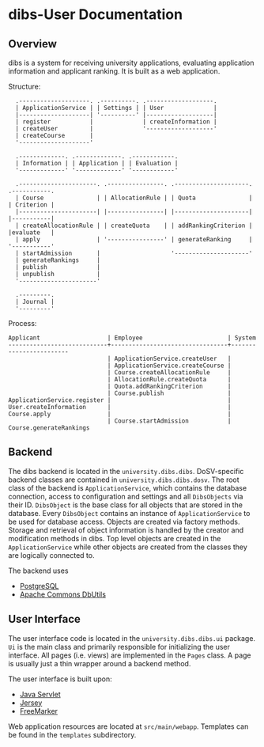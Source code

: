 dibs-User Documentation
======================

Overview
---------

dibs is a system for receiving university applications, evaluating application information
and applicant ranking. It is built as a web application.

Structure:

```
  .--------------------. .----------. .-------------------.
  | ApplicationService | | Settings | | User              |
  |--------------------| '----------' |-------------------|
  | register           |              | createInformation |
  | createUser         |              '-------------------'
  | createCourse       |
  '--------------------'

  .-------------. .-------------. .------------.
  | Information | | Application | | Evaluation |
  '-------------' '-------------' '------------'

  .----------------------. .----------------. .---------------------. .-----------.
  | Course               | | AllocationRule | | Quota               | | Criterion |
  |----------------------| |----------------| |---------------------| |-----------|
  | createAllocationRule | | createQuota    | | addRankingCriterion | |evaluate   |
  | apply                | '----------------' | generateRanking     | '-----------'
  | startAdmission       |                    '---------------------'
  | generateRankings     |
  | publish              |
  | unpublish            |
  '----------------------'

  .---------.
  | Journal |
  '---------'
```

Process:

```
Applicant                   | Employee                        | System
----------------------------+---------------------------------+------------------------
                            | ApplicationService.createUser   |
                            | ApplicationService.createCourse |
                            | Course.createAllocationRule     |
                            | AllocationRule.createQuota      |
                            | Quota.addRankingCriterion       |
                            | Course.publish                  |
ApplicationService.register |                                 |
User.createInformation      |                                 |
Course.apply                |                                 |
                            | Course.startAdmission           | Course.generateRankings
```

Backend
-------

The dibs backend is located in the `university.dibs.dibs`. DoSV-specific backend classes
are contained in `university.dibs.dibs.dosv`. The root class of the backend is
`ApplicationService`, which contains the database connection, access to configuration and
settings and all `DibsObjects` via their ID. `DibsObject` is the base class for all
objects that are stored in the database.
Every `DibsObject` contains an instance of `ApplicationService` to be used for database
access.
Objects are created via factory methods. Storage and retrieval of object information is
handled by the creator and modification methods in dibs. Top level objects are created in
the `ApplicationService` while other objects are created from the classes they are
logically connected to.

The backend uses

 * [PostgreSQL](http://www.postgresql.org/)
 * [Apache Commons DbUtils](http://commons.apache.org/proper/commons-dbutils/)

User Interface
--------------

The user interface code is located in the `university.dibs.dibs.ui` package. `Ui` is the
main class and primarily responsible for initializing the user interface. All pages (i.e.
views) are implemented in the `Pages` class. A page is usually just a thin wrapper around
a backend method.

The user interface is built upon:

 * [Java Servlet](https://java.net/projects/servlet-spec/)
 * [Jersey](https://jersey.java.net/)
 * [FreeMarker](http://freemarker.org/)

Web application resources are located at `src/main/webapp`. Templates can be found in the
`templates` subdirectory.
